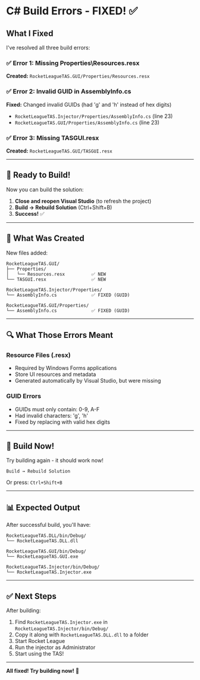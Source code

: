 # C# Build Errors - FIXED! ✅

## What I Fixed

I've resolved all three build errors:

### ✅ Error 1: Missing Properties\Resources.resx
**Created:** `RocketLeagueTAS.GUI/Properties/Resources.resx`

### ✅ Error 2: Invalid GUID in AssemblyInfo.cs
**Fixed:** Changed invalid GUIDs (had 'g' and 'h' instead of hex digits)
- `RocketLeagueTAS.Injector/Properties/AssemblyInfo.cs` (line 23)
- `RocketLeagueTAS.GUI/Properties/AssemblyInfo.cs` (line 23)

### ✅ Error 3: Missing TASGUI.resx
**Created:** `RocketLeagueTAS.GUI/TASGUI.resx`

---

## 🚀 Ready to Build!

Now you can build the solution:

1. **Close and reopen Visual Studio** (to refresh the project)
2. **Build → Rebuild Solution** (Ctrl+Shift+B)
3. **Success!** ✅

---

## 📁 What Was Created

New files added:
```
RocketLeagueTAS.GUI/
├── Properties/
│   └── Resources.resx          ✅ NEW
└── TASGUI.resx                 ✅ NEW

RocketLeagueTAS.Injector/Properties/
└── AssemblyInfo.cs             ✅ FIXED (GUID)

RocketLeagueTAS.GUI/Properties/
└── AssemblyInfo.cs             ✅ FIXED (GUID)
```

---

## 🔍 What Those Errors Meant

### Resource Files (.resx)
- Required by Windows Forms applications
- Store UI resources and metadata
- Generated automatically by Visual Studio, but were missing

### GUID Errors
- GUIDs must only contain: 0-9, A-F
- Had invalid characters: 'g', 'h'
- Fixed by replacing with valid hex digits

---

## 🎉 Build Now!

Try building again - it should work now!

```
Build → Rebuild Solution
```

Or press: `Ctrl+Shift+B`

---

## 📊 Expected Output

After successful build, you'll have:
```
RocketLeagueTAS.DLL/bin/Debug/
└── RocketLeagueTAS.DLL.dll

RocketLeagueTAS.GUI/bin/Debug/
└── RocketLeagueTAS.GUI.exe

RocketLeagueTAS.Injector/bin/Debug/
└── RocketLeagueTAS.Injector.exe
```

---

## ✅ Next Steps

After building:
1. Find `RocketLeagueTAS.Injector.exe` in `RocketLeagueTAS.Injector/bin/Debug/`
2. Copy it along with `RocketLeagueTAS.DLL.dll` to a folder
3. Start Rocket League
4. Run the injector as Administrator
5. Start using the TAS!

---

**All fixed! Try building now!** 🎉
